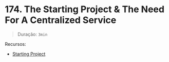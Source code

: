 # 174. The Starting Project & The Need For A Centralized Service

> Duração: `3min`

Recursos:
- [Starting Project](https://github.com/mschwarzmueller/angular-complete-guide-course-resources/blob/main/attachments/09-services-deep-dive/starting-project.zip)

